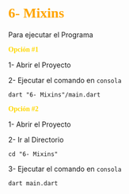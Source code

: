 # <span style="font-family:Papyrus; color: orange">**6- Mixins**</span>

Para ejecutar el Programa

<span style="font-family:Papyrus; color: gold">**Opción #1**</span>

1- Abrir el Proyecto

2- Ejecutar el comando en ```consola```
```
dart "6- Mixins"/main.dart
```

<span style="font-family:Papyrus; color: gold">**Opción #2**</span>

1- Abrir el Proyecto

2- Ir al Directorio
```
cd "6- Mixins"
```

3- Ejecutar el comando en ```consola```
```
dart main.dart
```